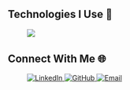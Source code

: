 


## &nbsp;&nbsp;&nbsp;&nbsp;Technologies I Use 🤖

<!--tech stack icons-->
<p align="left">
  &nbsp&nbsp&nbsp&nbsp&nbsp&nbsp&nbsp&nbsp&nbsp&nbsp;&nbsp;&nbsp;&nbsp;&nbsp; <!-- Add as many as needed -->
  <a href="https://skillicons.dev">
    <img src="https://skillicons.dev/icons?i=c,linux,python&perline=14" />
  </a>
</p>

## &nbsp;&nbsp;&nbsp;&nbsp;Connect With Me 🌐

<p align="left">
   &nbsp&nbsp&nbsp&nbsp&nbsp&nbsp&nbsp&nbsp&nbsp&nbsp;&nbsp;&nbsp;&nbsp;&nbsp;
  <a href="https://www.linkedin.com/in/alexanderbendezu/" target="_blank">
    <img src="https://skillicons.dev/icons?i=linkedin" alt="LinkedIn" />
  </a>
  
  <a href="https://github.com/abendezu10" target="_blank">
    <img src="https://skillicons.dev/icons?i=github" alt="GitHub" />
  </a>
  <a href="mailto:alexanderbendezu10@gmail.com">
    <img src="https://skillicons.dev/icons?i=gmail" alt="Email" />
  </a>
</p>
